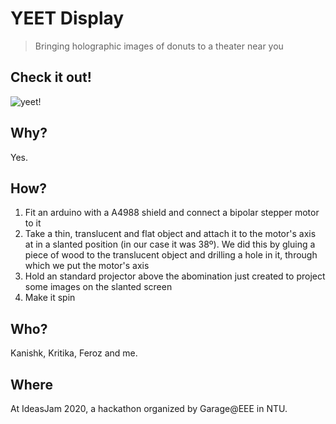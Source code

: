 # YEET Display
> Bringing holographic images of donuts to a theater near you

## Check it out!
![yeet!](./spin.gif)

## Why?
Yes.

## How?
1. Fit an arduino with a A4988 shield and connect a bipolar stepper motor to it
2. Take a thin, translucent and flat object and attach it to the motor's axis at in a slanted position (in our case it was 38º). We did this by gluing a piece of wood to the translucent object and drilling a hole in it, through which we put the motor's axis
3. Hold an standard projector above the abomination just created to project some images on the slanted screen
4. Make it spin

## Who?
Kanishk, Kritika, Feroz and me. 

## Where
At IdeasJam 2020, a hackathon organized by Garage@EEE in NTU.
